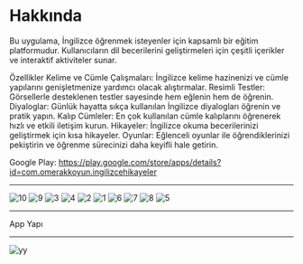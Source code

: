 # Hakkında
Bu uygulama, İngilizce öğrenmek isteyenler için kapsamlı bir eğitim platformudur. Kullanıcıların dil becerilerini geliştirmeleri için çeşitli içerikler ve interaktif aktiviteler sunar.

Özellikler
Kelime ve Cümle Çalışmaları: İngilizce kelime hazinenizi ve cümle yapılarını genişletmenize yardımcı olacak alıştırmalar.
Resimli Testler: Görsellerle desteklenen testler sayesinde hem eğlenin hem de öğrenin.
Diyaloglar: Günlük hayatta sıkça kullanılan İngilizce diyalogları öğrenin ve pratik yapın.
Kalıp Cümleler: En çok kullanılan cümle kalıplarını öğrenerek hızlı ve etkili iletişim kurun.
Hikayeler: İngilizce okuma becerilerinizi geliştirmek için kısa hikayeler.
Oyunlar: Eğlenceli oyunlar ile öğrendiklerinizi pekiştirin ve öğrenme sürecinizi daha keyifli hale getirin.

Google Play: https://play.google.com/store/apps/details?id=com.omerakkoyun.ingilizcehikayeler

***


![10](https://github.com/user-attachments/assets/e2dbea60-b2f6-483e-bafe-1965d7d6ad63)
![9](https://github.com/user-attachments/assets/b42ce8d8-57c7-4b38-9ccb-ed0f7e01034f)
![3](https://github.com/user-attachments/assets/75bf8628-4fe4-46ee-99a7-cb0b751ba600)
![4](https://github.com/user-attachments/assets/bc1fb5fb-9708-4c98-a4f4-6ba22a7dfdb3)
![2](https://github.com/user-attachments/assets/d8089fe8-7223-4985-9993-7e4d935caf22)
![1](https://github.com/user-attachments/assets/5817aace-4f44-4d09-bf1d-5c363082ede9)
![6](https://github.com/user-attachments/assets/164f3660-0ed0-41f2-84ce-5a6930788653)
![7](https://github.com/user-attachments/assets/fd281e55-d257-4ae0-9d37-790906afe3d8)
![8](https://github.com/user-attachments/assets/9bc427e3-67e8-440c-8c27-e2b82d4a2b61)
![5](https://github.com/user-attachments/assets/db1ea39a-1062-4ed3-b2a7-26bf13640148)

***
App Yapı
***
![yy](https://github.com/user-attachments/assets/2d41e3fa-41cc-4b55-9785-8ee8f5ca810a)
